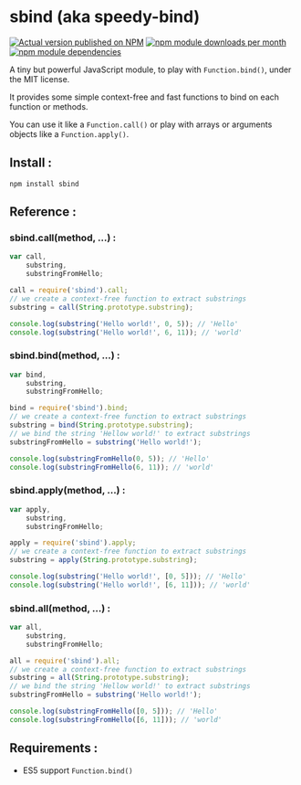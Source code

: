 # sbind (aka speedy-bind)

[![Actual version published on NPM](https://badge.fury.io/js/sbind.png)](https://www.npmjs.org/package/sbind)
[![npm module downloads per month](http://img.shields.io/npm/dm/sbind.svg)](https://www.npmjs.org/package/sbind)
[![npm module dependencies](https://david-dm.org/Lcfvs/sbind.png)](https://www.npmjs.org/package/sbind)

A tiny but powerful JavaScript module, to play with  `Function.bind()`, under the MIT license.

It provides some simple context-free and fast functions to bind on each function or methods.

You can use it like a `Function.call()` or play with arrays or arguments objects like a `Function.apply()`.


## Install :

`npm install sbind`


## Reference :

### sbind.call(method, ...) :

```JavaScript
var call,
    substring,
    substringFromHello;

call = require('sbind').call;
// we create a context-free function to extract substrings
substring = call(String.prototype.substring);

console.log(substring('Hello world!', 0, 5)); // 'Hello'
console.log(substring('Hello world!', 6, 11)); // 'world'
```

### sbind.bind(method, ...) :

```JavaScript
var bind,
    substring,
    substringFromHello;

bind = require('sbind').bind;
// we create a context-free function to extract substrings
substring = bind(String.prototype.substring);
// we bind the string 'Hellow world!' to extract substrings
substringFromHello = substring('Hello world!');

console.log(substringFromHello(0, 5)); // 'Hello'
console.log(substringFromHello(6, 11)); // 'world'
```

### sbind.apply(method, ...) :

```JavaScript
var apply,
    substring,
    substringFromHello;

apply = require('sbind').apply;
// we create a context-free function to extract substrings
substring = apply(String.prototype.substring);

console.log(substring('Hello world!', [0, 5])); // 'Hello'
console.log(substring('Hello world!', [6, 11])); // 'world'
```

### sbind.all(method, ...) :

```JavaScript
var all,
    substring,
    substringFromHello;

all = require('sbind').all;
// we create a context-free function to extract substrings
substring = all(String.prototype.substring);
// we bind the string 'Hellow world!' to extract substrings
substringFromHello = substring('Hello world!');

console.log(substringFromHello([0, 5])); // 'Hello'
console.log(substringFromHello([6, 11])); // 'world'
```


## Requirements :

* ES5 support `Function.bind()`